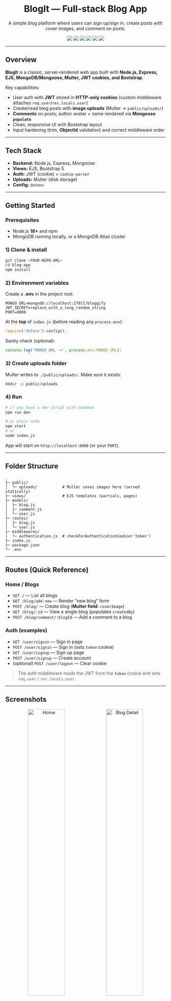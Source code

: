 <div align="center">

# BlogIt — Full‑stack Blog App

A simple blog platform where users can sign up/sign in, create posts with cover images, and comment on posts.

<a><img src="https://img.shields.io/badge/Node.js-18%2B-brightgreen" /></a>
<a><img src="https://img.shields.io/badge/Express-5-black" /></a>
<a><img src="https://img.shields.io/badge/MongoDB-Mongoose-green" /></a>
<a><img src="https://img.shields.io/badge/View-EJS-blue" /></a>
<a><img src="https://img.shields.io/badge/UI-Bootstrap%205-7952B3" /></a>
<a><img src="https://img.shields.io/badge/License-MIT-blue" /></a>

</div>

---

## Overview

**BlogIt** is a classic, server‑rendered web app built with **Node.js, Express, EJS, MongoDB/Mongoose, Multer, JWT cookies, and Bootstrap**.

Key capabilities:
- User auth with **JWT** stored in **HTTP‑only cookies** (custom middleware attaches `req.user`/`res.locals.user`)
- Create/read blog posts with **image uploads** (Multer → `public/uploads/`)
- **Comments** on posts; author avatar + name rendered via **Mongoose `populate`**
- Clean, responsive UI with Bootstrap layout
- Input hardening (trim, **ObjectId** validation) and correct middleware order

---

## Tech Stack

- **Backend:** Node.js, Express, Mongoose  
- **Views:** EJS, Bootstrap 5  
- **Auth:** JWT (cookie) + `cookie-parser`  
- **Uploads:** Multer (disk storage)  
- **Config:** `dotenv`

---

## Getting Started

### Prerequisites
- Node.js **18+** and npm
- MongoDB running locally, or a MongoDB Atlas cluster

### 1) Clone & install
```bash
git clone <YOUR-REPO-URL>
cd blog-app
npm install
```

### 2) Environment variables
Create a **.env** in the project root:

```env
MONGO_URL=mongodb://localhost:27017/bloggify
JWT_SECRET=replace_with_a_long_random_string
PORT=8000
```

At the **top** of `index.js` (before reading any `process.env`):
```js
require('dotenv').config();
```

Sanity check (optional):
```js
console.log('MONGO_URL ->', process.env.MONGO_URL);
```

### 3) Create uploads folder
Multer writes to `./public/uploads/`. Make sure it exists:
```bash
mkdir -p public/uploads
```

### 4) Run
```bash
# if you have a dev script with nodemon
npm run dev

# or plain node
npm start
# or
node index.js
```
App will start on `http://localhost:8000` (or your `PORT`).

---

## Folder Structure

```
.
├─ public/
│  └─ uploads/           # Multer saves images here (served statically)
├─ views/                # EJS templates (partials, pages)
├─ models/
│  ├─ blog.js
│  ├─ comment.js
│  └─ user.js
├─ routes/
│  ├─ blog.js
│  └─ user.js
├─ middlewares/
│  └─ authentication.js  # checkForAuthenticationCookie('token')
├─ index.js
├─ package.json
└─ .env
```

---

## Routes (Quick Reference)

### Home / Blogs
- `GET /` — List all blogs
- `GET /blog/add-new` — Render “new blog” form
- `POST /blog/` — Create blog (**Multer field:** `coverImage`)
- `GET /blog/:id` — View a single blog (populates `createdBy`)
- `POST /blog/comment/:blogId` — Add a comment to a blog

### Auth (examples)
- `GET /user/signin` — Sign in page
- `POST /user/signin` — Sign in (sets `token` cookie)
- `GET /user/signup` — Sign up page
- `POST /user/signup` — Create account
- *(optional)* `POST /user/logout` — Clear cookie

> The auth middleware reads the JWT from the **`token`** cookie and sets `req.user` / `res.locals.user`.

---

## Screenshots

<p align="center">
  <!-- Replace with your own images -->
  <img src="screenshots/home.png" alt="Home" width="48%">
  <img src="screenshots/blog.png" alt="Blog Detail" width="48%">
</p>
<p align="center">
  <img src="screenshots/signin.png" alt="Signin" width="32%">
  <img src="screenshots/create.png" alt="Create Post" width="32%">
  <img src="screenshots/comment.png" alt="Comments" width="32%">
</p>

---

## Deployment (Render/Railway + MongoDB Atlas)

1. Push to GitHub.  
2. Create a **MongoDB Atlas** cluster → obtain connection string → set as `MONGO_URL`.  
3. On Render/Railway:  
   - **Build:** `npm install`  
   - **Start:** `node index.js` (or `npm start`)  
   - **Env vars:** `MONGO_URL`, `JWT_SECRET`, `PORT` (optional)  
4. Ensure Express serves static assets (`public/`) — already handled with `app.use(express.static(...))`.

---

## Notes & Hardening

- **ObjectId safety:** routes **trim** and validate ids before passing to Mongoose:
  ```js
  const id = String(req.params.blogId || '').trim();
  if (!mongoose.Types.ObjectId.isValid(id)) return res.status(400).send('Invalid id');
  ```
- Ensure middleware order: `urlencoded/json` → `cookieParser` → **auth** → `express.static` → routes
- Use long, random `JWT_SECRET` in production

---

## Roadmap / Nice Upgrades

- Validation (express-validator/Joi), centralized error handler, 404/500 pages  
- Security: `helmet`, rate limiting  
- Cloud storage for images (Cloudinary/S3) + thumbnails with `sharp`  
- Pagination, search, tags, slugs (`/blog/my-first-post`)  
- Tests: Jest + Supertest; CI with GitHub Actions

---

## License
MIT (or your choice)

---

<div align="center">
  <sub>Built with ❤️ using Node, Express, and MongoDB.</sub>
</div>
